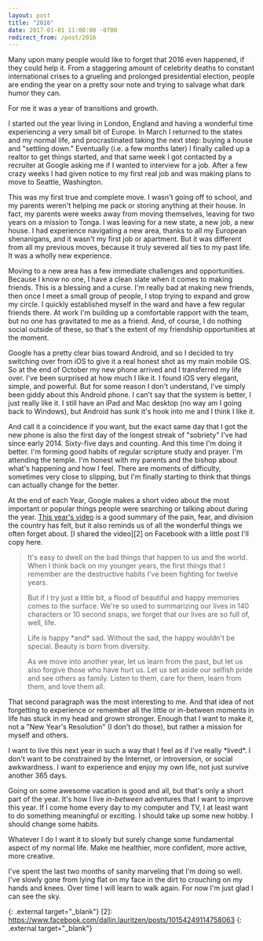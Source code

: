 ```yaml
---
layout: post
title: "2016"
date: 2017-01-01 11:00:00 -0700
redirect_from: /post/2016
---
```


Many upon many people would like to forget that 2016 even happened, if they could help it. From a staggering amount of celebrity deaths to constant international crises to a grueling and prolonged presidential election, people are ending the year on a pretty sour note and trying to salvage what dark humor they can.

For me it was a year of transitions and growth.

I started out the year living in London, England and having a wonderful time experiencing a very small bit of Europe. In March I returned to the states and my normal life, and procrastinated taking the next step: buying a house and "settling down." Eventually (i.e. a few months later) I finally called up a realtor to get things started, and that same week I got contacted by a recruiter at Google asking me if I wanted to interview for a job. After a few crazy weeks I had given notice to my first real job and was making plans to move to Seattle, Washington.

This was my first true and complete move. I wasn't going off to school, and my parents weren't helping me pack or storing anything at their house. In fact, my parents were weeks away from moving themselves, leaving for two years on a mission to Tonga. I was leaving for a new state, a new job, a new house. I had experience navigating a new area, thanks to all my European shenanigans, and it wasn't my first job or apartment. But it was different from all my previous moves, because it truly severed all ties to my past life. It was a wholly new experience.

Moving to a new area has a few immediate challenges and opportunities. Because I know no one, I have a clean slate when it comes to making friends. This is a blessing and a curse. I'm really bad at making new friends, then once I meet a small group of people, I stop trying to expand and grow my circle. I quickly established myself in the ward and have a few regular friends there. At work I'm building up a comfortable rapport with the team, but no one has gravitated to me as a friend. And, of course, I do nothing social outside of these, so that's the extent of my friendship opportunities at the moment.

Google has a pretty clear bias toward Android, and so I decided to try switching over from iOS to give it a real honest shot as my main mobile OS. So at the end of October my new phone arrived and I transferred my life over. I've been surprised at how much I like it. I found iOS very elegant, simple, and powerful. But for some reason I don't understand, I've simply been giddy about this Android phone. I can't say that the system is better, I just really like it. I still have an iPad and Mac desktop (no way am I going back to Windows), but Android has sunk it's hook into me and I think I like it.

And call it a coincidence if you want, but the exact same day that I got the new phone is also the first day of the longest streak of "sobriety" I've had since early 2014. Sixty-five days and counting. And this time I'm doing it better. I'm forming good habits of regular scripture study and prayer. I'm attending the temple. I'm honest with my parents and the bishop about what's happening and how I feel. There are moments of difficulty, sometimes very close to slipping, but I'm finally starting to think that things can actually change for the better.

At the end of each Year, Google makes a short video about the most important or popular things people were searching or talking about during the year. [This year's video][1] is a good summary of the pain, fear, and division the country has felt, but it also reminds us of all the wonderful things we often forget about. [I shared the video][2] on Facebook with a little post I'll copy here.

> It's easy to dwell on the bad things that happen to us and the world. When I think back on my younger years, the first things that I remember are the destructive habits I've been fighting for twelve years.  
>   
> But if I try just a little bit, a flood of beautiful and happy memories comes to the surface. We're so used to summarizing our lives in 140 characters or 10 second snaps, we forget that our lives are so full of, well, life.  
>   
> Life is happy \*and\* sad. Without the sad, the happy wouldn't be special. Beauty is born from diversity.  
>   
> As we move into another year, let us learn from the past, but let us also forgive those who have hurt us. Let us set aside our selfish pride and see others as family. Listen to them, care for them, learn from them, and love them all.

That second paragraph was the most interesting to me. And that idea of not forgetting to experience or remember all the little or in-between moments in life has stuck in my head and grown stronger. Enough that I want to make it, not a "New Year's Resolution" (I don't do those), but rather a mission for myself and others.

I want to live this next year in such a way that I feel as if I've really \*lived\*. I don't want to be constrained by the Internet, or introversion, or social awkwardness. I want to experience and enjoy my own life, not just survive another 365 days.

Going on some awesome vacation is good and all, but that's only a short part of the year. It's how I live _in-between_ adventures that I want to improve this year. If I come home every day to my computer and TV, I at least want to do something meaningful or exciting. I should take up some new hobby. I should change some habits.

Whatever I do I want it to slowly but surely change some fundamental aspect of my normal life. Make me healthier, more confident, more active, more creative.

I've spent the last two months of sanity marveling that I'm doing so well. I've slowly gone from lying flat on my face in the dirt to crouching on my hands and knees. Over time I will learn to walk again. For now I'm just glad I can see the sky.

[1]: https://trends.google.com/trends/yis/2016/GLOBAL/
  {: .external target="_blank"}
[2]: https://www.facebook.com/dallin.lauritzen/posts/10154249114758063
  {: .external target="_blank"}
